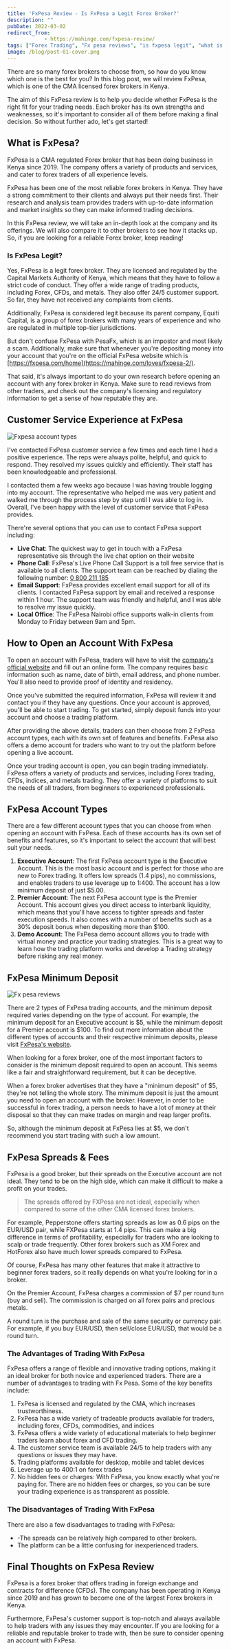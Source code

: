 ```yaml
---
title: 'FxPesa Review - Is FxPesa a Legit Forex Broker?'
description: ""
pubDate: 2022-03-02
redirect_from:
            - https://mahinge.com/fxpesa-review/
tags: ["Forex Trading", "Fx pesa reviews", "is fxpesa legit", "what is fxpesa"]
image: /blog/post-01-cover.png
---
```

<!-- wp:paragraph -->

There are so many forex brokers to choose from, so how do you know which one is the best for you? In this blog post, we will review FxPesa, which is one of the CMA licensed forex brokers in Kenya.

<!-- /wp:paragraph -->

<!-- wp:paragraph -->

The aim of this FxPesa review is to help you decide whether FxPesa is the right fit for your trading needs. Each broker has its own strengths and weaknesses, so it's important to consider all of them before making a final decision. So without further ado, let's get started!

<!-- /wp:paragraph -->

<!-- wp:heading -->

## What is FxPesa?

<!-- /wp:heading -->

<!-- wp:paragraph -->

FxPesa is a CMA regulated Forex broker that has been doing business in Kenya since 2019. The company offers a variety of products and services, and cater to forex traders of all experience levels.

<!-- /wp:paragraph -->

<!-- wp:paragraph -->

FxPesa has been one of the most reliable forex brokers in Kenya. They have a strong commitment to their clients and always put their needs first. Their research and analysis team provides traders with up-to-date information and market insights so they can make informed trading decisions.

<!-- /wp:paragraph -->

<!-- wp:paragraph -->

In this FxPesa review, we will take an in-depth look at the company and its offerings. We will also compare it to other brokers to see how it stacks up. So, if you are looking for a reliable Forex broker, keep reading!

<!-- /wp:paragraph -->

<!-- wp:rank-math/faq-block {"sizeSlug":"medium","questions":[{"id":"faq-question-1646232752855","title":"Is FxPesa Legit?","content":"Yes, FxPesa is a legit forex broker. They are licensed and regulated by the Capital Markets Authority of Kenya, which means that they have to follow a strict code of conduct. They offer a wide range of trading products, including Forex, CFDs, and metals. They also offer 24/5 customer support. So far, they have not received any complaints from clients.\u003cbr\u003e\u003cbr\u003eAdditionally, FxPesa is considered legit because its parent company, Equiti Capital, is a group of forex brokers with many years of experience and who are regulated in multiple top-tier jurisdictions.\u003cbr\u003e\u003cbr\u003eBut don't confuse FxPesa with PesaFx, which is an impostor and most likely a scam. Additionally, make sure that whenever you're depositing money into your account that you're on the official FxPesa website which is \u003ca href=\u0022https://mahinge.com/loves/fxpesa-2/\u0022\u003ehttps://fxpesa.com/home\u003c/a\u003e.\u003cbr\u003e\u003cbr\u003eThat said, it's always important to do your own research before opening an account with any forex broker in Kenya. Make sure to read reviews from other traders, and check out the company's licensing and regulatory information to get a sense of how reputable they are.","visible":true,"imageID":764}]} -->

### Is FxPesa Legit?

Yes, FxPesa is a legit forex broker. They are licensed and regulated by the Capital Markets Authority of Kenya, which means that they have to follow a strict code of conduct. They offer a wide range of trading products, including Forex, CFDs, and metals. They also offer 24/5 customer support. So far, they have not received any complaints from clients.

Additionally, FxPesa is considered legit because its parent company, Equiti Capital, is a group of forex brokers with many years of experience and who are regulated in multiple top-tier jurisdictions.

But don't confuse FxPesa with PesaFx, which is an impostor and most likely a scam. Additionally, make sure that whenever you're depositing money into your account that you're on the official FxPesa website which is [https://fxpesa.com/home](https://mahinge.com/loves/fxpesa-2/).

That said, it's always important to do your own research before opening an account with any forex broker in Kenya. Make sure to read reviews from other traders, and check out the company's licensing and regulatory information to get a sense of how reputable they are.

<!-- /wp:rank-math/faq-block -->

<!-- wp:paragraph -->

<!-- /wp:paragraph -->

<!-- wp:heading -->

## Customer Service Experience at FxPesa

<!-- /wp:heading -->

<!-- wp:image {"align":"center","id":781,"sizeSlug":"large","linkDestination":"none"} -->

![Fxpesa account types](./images/wp-content-uploads-2022-03-Fxpesa-account-types-1024x563.jpg)

<!-- /wp:image -->

<!-- wp:paragraph -->

I've contacted FxPesa customer service a few times and each time I had a positive experience. The reps were always polite, helpful, and quick to respond. They resolved my issues quickly and efficiently. Their staff has been knowledgeable and professional.

<!-- /wp:paragraph -->

<!-- wp:paragraph -->

I contacted them a few weeks ago because I was having trouble logging into my account. The representative who helped me was very patient and walked me through the process step by step until I was able to log in. Overall, I've been happy with the level of customer service that FxPesa provides.

<!-- /wp:paragraph -->

<!-- wp:paragraph -->

There're several options that you can use to contact FxPesa support including:

<!-- /wp:paragraph -->

<!-- wp:list -->

- **Live Chat**: The quickest way to get in touch with a FxPesa representative sis through the live chat option on their website
- **Phone Call**: FxPesa's Live Phone Call Support is a toll free service that is available to all clients. The support team can be reached by dialing the following number: [0 800 211 185](<tel:0 800 211 185>)
- **Email Support**: FxPesa provides excellent email support for all of its clients. I contacted FxPesa support by email and received a response within 1 hour. The support team was friendly and helpful, and I was able to resolve my issue quickly.
- **Local Office**: The FxPesa Nairobi office supports walk-in clients from Monday to Friday between 9am and 5pm.

<!-- /wp:list -->

<!-- wp:heading -->

## How to Open an Account With FxPesa

<!-- /wp:heading -->

<!-- wp:paragraph -->

To open an account with FxPesa, traders will have to visit the [company's official website](https://mahinge.com/loves/fxpesa-2/) and fill out an online form. The company requires basic information such as name, date of birth, email address, and phone number. You'll also need to provide proof of identity and residency.

<!-- /wp:paragraph -->

<!-- wp:paragraph -->

Once you've submitted the required information, FxPesa will review it and contact you if they have any questions. Once your account is approved, you'll be able to start trading. To get started, simply deposit funds into your account and choose a trading platform.

<!-- /wp:paragraph -->

<!-- wp:paragraph -->

After providing the above details, traders can then choose from 2 FxPesa account types, each with its own set of features and benefits. FxPesa also offers a demo account for traders who want to try out the platform before opening a live account.

<!-- /wp:paragraph -->

<!-- wp:paragraph -->

Once your trading account is open, you can begin trading immediately. FxPesa offers a variety of products and services, including Forex trading, CFDs, indices, and metals trading. They offer a variety of platforms to suit the needs of all traders, from beginners to experienced professionals.

<!-- /wp:paragraph -->

<!-- wp:heading -->

## FxPesa Account Types

<!-- /wp:heading -->

<!-- wp:paragraph -->

There are a few different account types that you can choose from when opening an account with FxPesa. Each of these accounts has its own set of benefits and features, so it's important to select the account that will best suit your needs.

<!-- /wp:paragraph -->

<!-- wp:list {"ordered":true} -->

1.  **Executive Account**: The first FxPesa account type is the Executive Account. This is the most basic account and is perfect for those who are new to Forex trading. It offers low spreads (1.4 pips), no commissions, and enables traders to use leverage up to 1:400. The account has a low minimum deposit of just \$5.00.
2.  **Premier Account**: The next FxPesa account type is the Premier Account. This account gives you direct access to interbank liquidity, which means that you'll have access to tighter spreads and faster execution speeds. It also comes with a number of benefits such as a 30% deposit bonus when depositing more than \$100.
3.  **Demo Account**: The FxPesa demo account allows you to trade with virtual money and practice your trading strategies. This is a great way to learn how the trading platform works and develop a Trading strategy before risking any real money.

<!-- /wp:list -->

<!-- wp:heading -->

## FxPesa Minimum Deposit

<!-- /wp:heading -->

<!-- wp:image {"align":"center","id":770,"sizeSlug":"large","linkDestination":"none"} -->

![Fx pesa reviews](./images/wp-content-uploads-2022-03-fx-pesa-reviews-1-1024x512.jpg)

<!-- /wp:image -->

<!-- wp:paragraph -->

There are 2 types of FxPesa trading accounts, and the minimum deposit required varies depending on the type of account. For example, the minimum deposit for an Executive account is $5, while the minimum deposit for a Premier account is $100. To find out more information about the different types of accounts and their respective minimum deposits, please visit [FxPesa's website](https://mahinge.com/loves/fxpesa-2/).

<!-- /wp:paragraph -->

<!-- wp:paragraph -->

When looking for a forex broker, one of the most important factors to consider is the minimum deposit required to open an account. This seems like a fair and straightforward requirement, but it can be deceptive.

<!-- /wp:paragraph -->

<!-- wp:paragraph -->

When a forex broker advertises that they have a "minimum deposit" of \$5, they're not telling the whole story. The minimum deposit is just the amount you need to open an account with the broker. However, in order to be successful in forex trading, a person needs to have a lot of money at their disposal so that they can make trades on margin and reap larger profits.

<!-- /wp:paragraph -->

<!-- wp:paragraph -->

So, although the minimum deposit at FxPesa lies at \$5, we don't recommend you start trading with such a low amount.

<!-- /wp:paragraph -->

<!-- wp:heading -->

## FxPesa Spreads & Fees

<!-- /wp:heading -->

<!-- wp:paragraph -->

FxPesa is a good broker, but their spreads on the Executive account are not ideal. They tend to be on the high side, which can make it difficult to make a profit on your trades.

<!-- /wp:paragraph -->

<!-- wp:quote -->

> The spreads offered by FXPesa are not ideal, especially when compared to some of the other CMA licensed forex brokers.

<!-- /wp:quote -->

<!-- wp:paragraph -->

For example, Pepperstone offers starting spreads as low as 0.6 pips on the EUR/USD pair, while FXPesa starts at 1.4 pips. This can make a big difference in terms of profitability, especially for traders who are looking to scalp or trade frequently. Other forex brokers such as XM Forex and HotForex also have much lower spreads compared to FxPesa.

<!-- /wp:paragraph -->

<!-- wp:paragraph -->

Of course, FxPesa has many other features that make it attractive to beginner forex traders, so it really depends on what you're looking for in a broker.

<!-- /wp:paragraph -->

<!-- wp:paragraph -->

On the Premier Account, FxPesa charges a commission of \$7 per round turn (buy and sell). The commission is charged on all forex pairs and precious metals.

<!-- /wp:paragraph -->

<!-- wp:uagb/section {"classMigrate":true,"block_id":"f6919921","backgroundType":"color","backgroundColor":"#f9f1da"} -->

<!-- wp:paragraph -->

A round turn is the purchase and sale of the same security or currency pair. For example, if you buy EUR/USD, then sell/close EUR/USD, that would be a round turn.

<!-- /wp:paragraph -->

<!-- /wp:uagb/section -->

<!-- wp:heading {"level":3} -->

### The Advantages of Trading With FxPesa

<!-- /wp:heading -->

<!-- wp:paragraph -->

FxPesa offers a range of flexible and innovative trading options, making it an ideal broker for both novice and experienced traders. There are a number of advantages to trading with Fx Pesa. Some of the key benefits include:

<!-- /wp:paragraph -->

<!-- wp:list {"ordered":true} -->

1.  FxPesa is licensed and regulated by the CMA, which increases trustworthiness.
2.  FxPesa has a wide variety of tradeable products available for traders, including forex, CFDs, commodities, and indices
3.  FxPesa offers a wide variety of educational materials to help beginner traders learn about forex and CFD trading.
4.  The customer service team is available 24/5 to help traders with any questions or issues they may have.
5.  Trading platforms available for desktop, mobile and tablet devices
6.  Leverage up to 400:1 on forex trades
7.  No hidden fees or charges: With FxPesa, you know exactly what you're paying for. There are no hidden fees or charges, so you can be sure your trading experience is as transparent as possible.

<!-- /wp:list -->

<!-- wp:heading {"level":3} -->

### The Disadvantages of Trading With FxPesa

<!-- /wp:heading -->

<!-- wp:paragraph -->

There are also a few disadvantages to trading with FxPesa:

<!-- /wp:paragraph -->

<!-- wp:list -->

- \-The spreads can be relatively high compared to other brokers.
- The platform can be a little confusing for inexperienced traders.

<!-- /wp:list -->

<!-- wp:heading -->

## Final Thoughts on FxPesa Review

<!-- /wp:heading -->

<!-- wp:paragraph -->

FxPesa is a forex broker that offers trading in foreign exchange and contracts for difference (CFDs). The company has been operating in Kenya since 2019 and has grown to become one of the largest Forex brokers in Kenya.

<!-- /wp:paragraph -->

<!-- wp:paragraph -->

Furthermore, FxPesa's customer support is top-notch and always available to help traders with any issues they may encounter. If you are looking for a reliable and reputable broker to trade with, then be sure to consider opening an account with FxPesa.

<!-- /wp:paragraph -->

